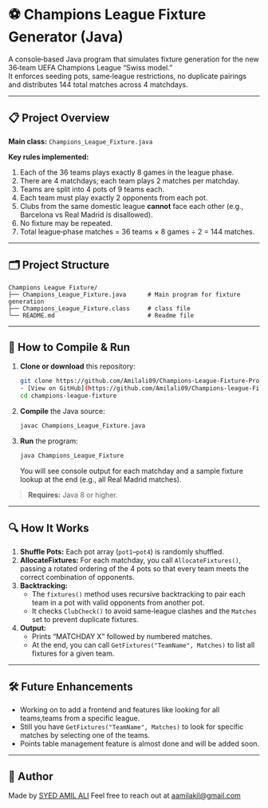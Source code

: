 # ⚽ Champions League Fixture Generator (Java)

A console‑based Java program that simulates fixture generation for the new 36‑team UEFA Champions League “Swiss model.”  
It enforces seeding pots, same‑league restrictions, no duplicate pairings and distributes 144 total matches across 4 matchdays.

---

## 📋 Project Overview

**Main class:** `Champions_League_Fixture.java`

**Key rules implemented:**
1. Each of the 36 teams plays exactly 8 games in the league phase.  
2. There are 4 matchdays; each team plays 2 matches per matchday.  
3. Teams are split into 4 pots of 9 teams each.  
4. Each team must play exactly 2 opponents from each pot.  
5. Clubs from the same domestic league **cannot** face each other (e.g., Barcelona vs Real Madrid is disallowed).  
6. No fixture may be repeated.  
7. Total league‑phase matches = 36 teams × 8 games ÷ 2 = 144 matches.

---

## 🗂 Project Structure

```text
Champions League Fixture/
├── Champions_League_Fixture.java      # Main program for fixture generation
├── Champions_League_Fixture.class     # class file 
└── README.md                          # Readme file
```

---

## 🚀 How to Compile & Run

1. **Clone or download** this repository:
   ```bash
   git clone https://github.com/Amilali09/Champions-League-Fixture-Project.git
   - [View on GitHub](https://github.com/Amilali09/Champions-league-Fixture-Project)
   cd champions-league-fixture
   ```

2. **Compile** the Java source:
   ```bash
   javac Champions_League_Fixture.java
   ```

3. **Run** the program:
   ```bash
   java Champions_League_Fixture
   ```

   You will see console output for each matchday and a sample fixture lookup at the end (e.g., all Real Madrid matches).

> **Requires:** Java 8 or higher.

---

## 🔍 How It Works

1. **Shuffle Pots:** Each pot array (`pot1`–`pot4`) is randomly shuffled.  
2. **AllocateFixtures:** For each matchday, you call `AllocateFixtures()`, passing a rotated ordering of the 4 pots so that every team meets the correct combination of opponents.  
3. **Backtracking:**  
   - The `fixtures()` method uses recursive backtracking to pair each team in a pot with valid opponents from another pot.  
   - It checks `ClubCheck()` to avoid same‑league clashes and the `Matches` set to prevent duplicate fixtures.  
4. **Output:**  
   - Prints “MATCHDAY X” followed by numbered matches.  
   - At the end, you can call `GetFixtures("TeamName", Matches)` to list all fixtures for a given team.

---

## 🛠️ Future Enhancements

- Working on to add a frontend and features like looking for all teams,teams from a specific league.
- Still you have `GetFixtures("TeamName", Matches)` to look for specific matches by selecting one of the teams.
- Points table management feature is almost done and will be added soon.

---

## 🙋 Author

Made by [SYED AMIL ALI](0176CS221205)
Feel free to reach out at aamilakil@gmail.com
